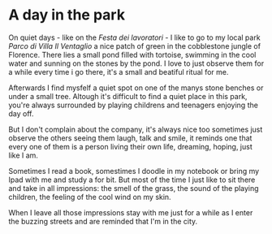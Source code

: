 # A day in the park

On quiet days  - like on the *Festa dei lavoratori -* I like to go to my local park *Parco di Villa Il Ventaglio* a nice patch of green in the cobblestone jungle of Florence. There lies a small pond filled with tortoise, swimming in the cool water and sunning on the stones by the pond. I love to just observe them for a while every time i go there, it's a small and beatiful ritual for me.

Afterwards I find mysfelf a quiet spot on one of the manys stone benches or under a small tree. Altough it's difficult to find a quiet place in this park, you're always surrounded by playing childrens and teenagers enjoying the day off.

But I don't complain about the company, it's always nice too sometimes just observe the others seeing them laugh, talk and smile, it reminds one that every one of them is a person living their own life, dreaming, hoping, just like I am.

Sometimes I read a book, somestimes I doodle in my notebook or bring my Ipad with me and study a for bit. But most of the time I just like to sit there and take in all impressions: the smell of the grass, the sound of the playing children, the feeling of the  cool wind on my skin.

When I leave all those impressions stay with me just for a while as I enter the buzzing streets and are reminded that I'm in the city. 


